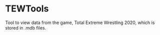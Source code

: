 # TEWTools
Tool to view data from the game, Total Extreme Wrestling 2020, which is stored in .mdb files.
